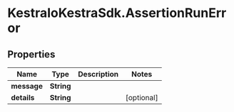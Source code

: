 # KestraIoKestraSdk.AssertionRunError

## Properties

Name | Type | Description | Notes
------------ | ------------- | ------------- | -------------
**message** | **String** |  | 
**details** | **String** |  | [optional] 


